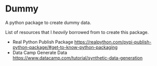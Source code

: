 # Dummy
A python package to create dummy data. 

List of resources that I _heavily_ borrowed from to create this package.
* Real Python Publish Package https://realpython.com/pypi-publish-python-package/#get-to-know-python-packaging
* Data Camp Generate Data https://www.datacamp.com/tutorial/synthetic-data-generation
